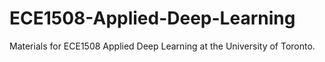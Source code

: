 # ECE1508-Applied-Deep-Learning
Materials for ECE1508 Applied Deep Learning at the University of Toronto.
